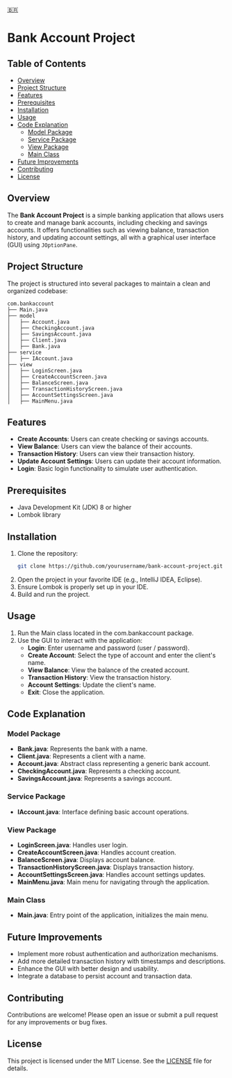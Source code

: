 [🇧🇷️](Readme-PTBR.md)

# Bank Account Project

## Table of Contents
- [Overview](#overview)
- [Project Structure](#project-structure)
- [Features](#features)
- [Prerequisites](#prerequisites)
- [Installation](#installation)
- [Usage](#usage)
- [Code Explanation](#code-explanation)
    - [Model Package](#model-package)
    - [Service Package](#service-package)
    - [View Package](#view-package)
    - [Main Class](#main-class)
- [Future Improvements](#future-improvements)
- [Contributing](#contributing)
- [License](#license)

## Overview
The **Bank Account Project** is a simple banking application that allows users to create and manage bank accounts, including checking and savings accounts. It offers functionalities such as viewing balance, transaction history, and updating account settings, all with a graphical user interface (GUI) using `JOptionPane`.

## Project Structure
The project is structured into several packages to maintain a clean and organized codebase:

```plaintext
com.bankaccount
├── Main.java
├── model
│   ├── Account.java
│   ├── CheckingAccount.java
│   ├── SavingsAccount.java
│   ├── Client.java
│   ├── Bank.java
├── service
│   ├── IAccount.java
├── view
│   ├── LoginScreen.java
│   ├── CreateAccountScreen.java
│   ├── BalanceScreen.java
│   ├── TransactionHistoryScreen.java
│   ├── AccountSettingsScreen.java
│   ├── MainMenu.java
```

## Features
- **Create Accounts**: Users can create checking or savings accounts.
- **View Balance**: Users can view the balance of their accounts.
- **Transaction History**: Users can view their transaction history.
- **Update Account Settings**: Users can update their account information.
- **Login**: Basic login functionality to simulate user authentication.

## Prerequisites
- Java Development Kit (JDK) 8 or higher
- Lombok library

## Installation
1. Clone the repository:
    ```sh
    git clone https://github.com/yourusername/bank-account-project.git
    ```
2. Open the project in your favorite IDE (e.g., IntelliJ IDEA, Eclipse).
3. Ensure Lombok is properly set up in your IDE.
4. Build and run the project.

## Usage
1. Run the Main class located in the com.bankaccount package.
2. Use the GUI to interact with the application:
    - **Login**: Enter username and password (user / password).
    - **Create Account**: Select the type of account and enter the client's name.
    - **View Balance**: View the balance of the created account.
    - **Transaction History**: View the transaction history.
    - **Account Settings**: Update the client's name.
    - **Exit**: Close the application.

## Code Explanation

### Model Package
- **Bank.java**: Represents the bank with a name.
- **Client.java**: Represents a client with a name.
- **Account.java**: Abstract class representing a generic bank account.
- **CheckingAccount.java**: Represents a checking account.
- **SavingsAccount.java**: Represents a savings account.

### Service Package
- **IAccount.java**: Interface defining basic account operations.

### View Package
- **LoginScreen.java**: Handles user login.
- **CreateAccountScreen.java**: Handles account creation.
- **BalanceScreen.java**: Displays account balance.
- **TransactionHistoryScreen.java**: Displays transaction history.
- **AccountSettingsScreen.java**: Handles account settings updates.
- **MainMenu.java**: Main menu for navigating through the application.

### Main Class
- **Main.java**: Entry point of the application, initializes the main menu.

## Future Improvements
- Implement more robust authentication and authorization mechanisms.
- Add more detailed transaction history with timestamps and descriptions.
- Enhance the GUI with better design and usability.
- Integrate a database to persist account and transaction data.

## Contributing
Contributions are welcome! Please open an issue or submit a pull request for any improvements or bug fixes.

## License
This project is licensed under the MIT License. See the [LICENSE](LICENSE) file for details.
